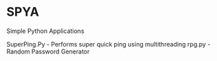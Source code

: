 # SPYA
Simple Python Applications

SuperPing.Py - Performs super quick ping using multithreading 
rpg.py - Random Password Generator